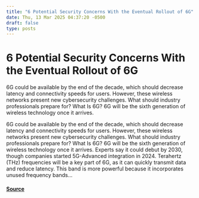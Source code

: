 ```yaml
---
title: "6 Potential Security Concerns With the Eventual Rollout of 6G"
date: Thu, 13 Mar 2025 04:37:20 -0500
draft: false
type: posts
---
```

# 6 Potential Security Concerns With the Eventual Rollout of 6G





 6G could be available by the end of the decade, which should decrease latency and connectivity speeds for users. However, these wireless networks present new cybersecurity challenges. What should industry professionals prepare for? What Is 6G? 6G will be the sixth generation of wireless technology once it arrives.

6G could be available by the end of the decade, which should decrease latency and connectivity speeds for users. However, these wireless networks present new cybersecurity challenges. What should industry professionals prepare for? What Is 6G? 6G will be the sixth generation of wireless technology once it arrives. Experts say it could debut by 2030, though companies started 5G-Advanced integration in 2024. Terahertz (THz) frequencies will be a key part of 6G, as it can quickly transmit data and reduce latency. This band is more powerful because it incorporates unused frequency bands...

#### [Source](https://www.tripwire.com/state-of-security/potential-security-concerns-eventual-rollout-6g)

